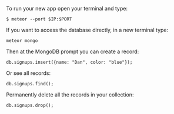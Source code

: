 
 
To run your new app open your terminal and type:
   
    $ meteor --port $IP:$PORT
    
If you want to access the database directly, in a new terminal type:

    meteor mongo
Then at the MongoDB prompt you can create a record:

    db.signups.insert({name: "Dan", color: "blue"});
Or see all records:

    db.signups.find();
Permanently delete all the records in your collection:

    db.signups.drop();
